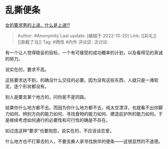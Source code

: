 # 乱撕便条
[女的要求男的上进，什么是上进!?](https://www.zhihu.com/question/552016521/answer/2722350617)

> Author: #Anonymity
> Last update: [编辑于 2022-10-20]
> Link: [[彩礼]] [[直截了当]]
> Tag: #两性 #内外
> 评论区:
> 泛讨论:

有一个让人觉得稳妥的目标，一个有可接受的成功概率的计划，以及看得见的真诚的努力。

说实在的，要求不高。

这些要求达不到，的确没什么交往的必要。因为没有这些东西，人就只是一滩软泥，连个形状都没有。

别人是要去某个地方的，问你是不是同路。

结果你什么地方都不去。而因为你什么地方都不去，纯太空漂浮，也就看不出你脚力如何、辨别方向的能力如何、寻找食物的能力如何、建造庇护所的能力如何。于是继续考虑如何通行的必要性和可行性的确是不存在。

如过连这种“要求”也要抱怨，说实在的，不应该谈恋爱。

什么地方也不打算去的人，不要去撕人家寻找旅伴的便条——这很显然的不道德。
